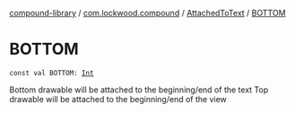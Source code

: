 [compound-library](../../index.md) / [com.lockwood.compound](../index.md) / [AttachedToText](index.md) / [BOTTOM](./-b-o-t-t-o-m.md)

# BOTTOM

`const val BOTTOM: `[`Int`](https://kotlinlang.org/api/latest/jvm/stdlib/kotlin/-int/index.html)

Bottom drawable will be attached to the beginning/end of the text
Top drawable will be attached to the beginning/end of the view

